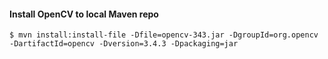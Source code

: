 #### Install OpenCV to local Maven repo     
```
$ mvn install:install-file -Dfile=opencv-343.jar -DgroupId=org.opencv -DartifactId=opencv -Dversion=3.4.3 -Dpackaging=jar
```